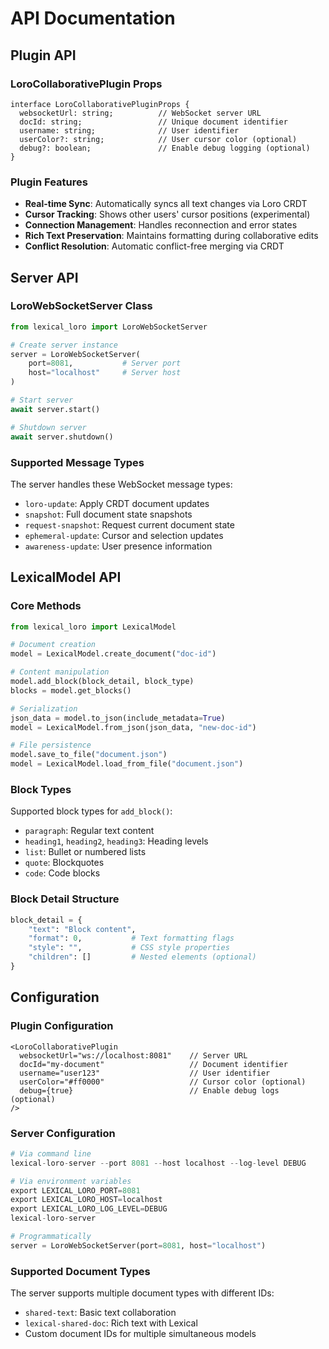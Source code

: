 # API Documentation

## Plugin API

### LoroCollaborativePlugin Props

```tsx
interface LoroCollaborativePluginProps {
  websocketUrl: string;          // WebSocket server URL
  docId: string;                 // Unique document identifier
  username: string;              // User identifier
  userColor?: string;            // User cursor color (optional)
  debug?: boolean;               // Enable debug logging (optional)
}
```

### Plugin Features

- **Real-time Sync**: Automatically syncs all text changes via Loro CRDT
- **Cursor Tracking**: Shows other users' cursor positions (experimental)
- **Connection Management**: Handles reconnection and error states
- **Rich Text Preservation**: Maintains formatting during collaborative edits
- **Conflict Resolution**: Automatic conflict-free merging via CRDT

## Server API

### LoroWebSocketServer Class

```python
from lexical_loro import LoroWebSocketServer

# Create server instance
server = LoroWebSocketServer(
    port=8081,           # Server port
    host="localhost"     # Server host
)

# Start server
await server.start()

# Shutdown server
await server.shutdown()
```

### Supported Message Types

The server handles these WebSocket message types:

- `loro-update`: Apply CRDT document updates
- `snapshot`: Full document state snapshots  
- `request-snapshot`: Request current document state
- `ephemeral-update`: Cursor and selection updates
- `awareness-update`: User presence information

## LexicalModel API

### Core Methods

```python
from lexical_loro import LexicalModel

# Document creation
model = LexicalModel.create_document("doc-id")

# Content manipulation
model.add_block(block_detail, block_type)
blocks = model.get_blocks()

# Serialization
json_data = model.to_json(include_metadata=True)
model = LexicalModel.from_json(json_data, "new-doc-id")

# File persistence
model.save_to_file("document.json")
model = LexicalModel.load_from_file("document.json")
```

### Block Types

Supported block types for `add_block()`:

- `paragraph`: Regular text content
- `heading1`, `heading2`, `heading3`: Heading levels
- `list`: Bullet or numbered lists
- `quote`: Blockquotes
- `code`: Code blocks

### Block Detail Structure

```python
block_detail = {
    "text": "Block content",
    "format": 0,           # Text formatting flags
    "style": "",           # CSS style properties
    "children": []         # Nested elements (optional)
}
```

## Configuration

### Plugin Configuration

```tsx
<LoroCollaborativePlugin 
  websocketUrl="ws://localhost:8081"    // Server URL
  docId="my-document"                   // Document identifier  
  username="user123"                    // User identifier
  userColor="#ff0000"                   // Cursor color (optional)
  debug={true}                          // Enable debug logs (optional)
/>
```

### Server Configuration

```python
# Via command line
lexical-loro-server --port 8081 --host localhost --log-level DEBUG

# Via environment variables
export LEXICAL_LORO_PORT=8081
export LEXICAL_LORO_HOST=localhost
export LEXICAL_LORO_LOG_LEVEL=DEBUG
lexical-loro-server

# Programmatically
server = LoroWebSocketServer(port=8081, host="localhost")
```

### Supported Document Types

The server supports multiple document types with different IDs:
- `shared-text`: Basic text collaboration
- `lexical-shared-doc`: Rich text with Lexical  
- Custom document IDs for multiple simultaneous models
